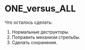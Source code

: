 # ONE_versus_ALL
Что осталось сделать:
1. Нормальные деструкторы.
2. Поправить механизм стрельбы.
3. Сделать сохранения.
